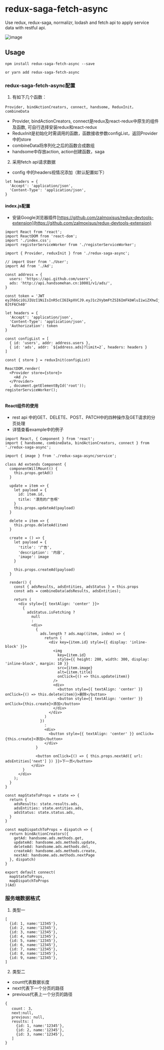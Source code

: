 # redux-saga-fetch-async
Use redux, redux-saga, normalizr, lodash and fetch api to apply service data with restful api.

 ![image](http://api.handsomehan.cn:10001/media/84f19f7f-afd.jpg)

## Usage

```
npm install redux-saga-fetch-async --save

or yarn add redux-saga-fetch-async

```

### redux-saga-fetch-async配置

1. 有如下几个函数：
```
Provider, bindActionCreators, connect, handsome, ReduxInit， combineData
```
+ Provider, bindActionCreators, connect是redux及react-redux中原生的组件及函数, 可自行选择安装redux和react-redux
+ ReduxInit是初始化时需调用的函数，函数接收参数configList，返回Provider中的store
+ combineData将序列化之后的函数合成数组
+ handsome中存放action, action创建函数，saga

2. 采用fetch api请求数据

+ config 中的headers视情况添加（默认配置如下）

```
let headers = {
  'Accept': 'application/json',
  'Content-Type': 'application/json',
}
```

#### index.js配置
+ 安装Google浏览器插件[https://github.com/zalmoxisus/redux-devtools-extension](https://github.com/zalmoxisus/redux-devtools-extension)

```
import React from 'react';
import ReactDOM from 'react-dom';
import './index.css';
import registerServiceWorker from './registerServiceWorker';

import { Provider, reduxInit } from './redux-saga-async';

// import User from './User';
import Ad from './Ad';

const address = {
  users: 'https://api.github.com/users',
  ads: 'http://api.handsomehan.cn:10001/v1/ads/',
}

const token = 'JWT eyJhbGciOiJIUzI1NiIsInR5cCI6IkpXVCJ9.eyJ1c2VybmFtZSI6ImFkbWluIiwiZXhwIjoxNTE2NDEzMzIzLCJ1c2VyX2lkIjoxLCJlbWFpbCI6bnVsbH0.2lB5WfjSGLn4g2kFLZq54BADsQ2y10ilt-0JtF6Ch40'

let headers = {
  'Accept': 'application/json',
  'Content-Type': 'application/json',
  'Authorization': token
}

const configList = [
  { id: 'users', addr: address.users },
  { id: 'ads', addr: `${address.ads}?limit=2`, headers: headers }
]

const { store } = reduxInit(configList)

ReactDOM.render(
  <Provider store={store}>
    <Ad />
  </Provider>
  , document.getElementById('root'));
registerServiceWorker();


```

#### React组件的使用
+ rest api 中的GET、DELETE、POST、PATCH中的四种操作及GET请求的分页处理
+ 详情查看example中的例子

```
import React, { Component } from 'react';
import { handsome, combineData, bindActionCreators, connect } from './redux-saga-async';

import { image } from './redux-saga-async/service';

class Ad extends Component {
  componentWillMount() {
    this.props.getAd()
  }

  update = item => {
    let payload = {
      id: item.id,
      title: '漂亮的广告啊'
    }
    this.props.updateAd(payload)
  }

  delete = item => {
    this.props.deleteAd(item)
  }

  create = () => {
    let payload = {
      'title': '广告',
      'description': '内容',
      'image': image
    }

    this.props.createAd(payload)
  }

  render() {
    const { adsResults, adsEntities, adsStatus } = this.props
    const ads = combineData(adsResults, adsEntities);

    return (
      <div style={{ textAlign: 'center' }}>
        {
          adsStatus.isFetching ?
            null
            :
            <div>
              {
                ads.length ? ads.map((item, index) => {
                  return (
                    <div key={item.id} style={{ display: 'inline-block' }}>
                      <img
                        key={item.id}
                        style={{ height: 200, width: 300, display: 'inline-block', margin: 10 }}
                        src={item.image}
                        alt={item.title}
                        onClick={() => this.update(item)}
                      />
                      <div>
                        <button style={{ textAlign: 'center' }} onClick={() => this.delete(item)}>删除</button>
                        <button style={{ textAlign: 'center' }} onClick={this.create}>添加</button>
                      </div>
                    </div>
                  )
                })
                  :
                  <div>
                    <button style={{ textAlign: 'center' }} onClick={this.create}>添加</button>
                  </div>
              }

              <button onClick={() => { this.props.nextAd({ url: adsEntities['next'] }) }}>下一页</button>
            </div>
        }
      </div>
    );
  }
}

const mapStateToProps = state => {
  return {
    adsResults: state.results.ads,
    adsEntities: state.entities.ads,
    adsStatus: state.status.ads,
  }
}

const mapDispatchToProps = dispatch => {
  return bindActionCreators({
    getAd: handsome.ads.methods.get,
    updateAd: handsome.ads.methods.update,
    deleteAd: handsome.ads.methods.del,
    createAd: handsome.ads.methods.create,
    nextAd: handsome.ads.methods.nextPage
  }, dispatch)
}

export default connect(
  mapStateToProps,
  mapDispatchToProps
)(Ad)
```

### 服务端数据格式

1. 类型一

```
[
  {id: 1, name:'12345'},
  {id: 2, name:'12345'},
  {id: 3, name:'12345'},
  {id: 4, name:'12345'},
  {id: 5, name:'12345'},
  {id: 6, name:'12345'},
  {id: 7, name:'12345'},
  {id: 8, name:'12345'},
  {id: 9, name:'12345'},
]
```

2. 类型二
+ count代表数据长度
+ next代表下一个分页的路径
+ previous代表上一个分页的路径

```
{
   count： 3，
   next:null,
   previous: null,
   results: [
     {id: 1, name:'12345'},
     {id: 2, name:'12345'},
     {id: 3, name:'12345'},
   ]
}
```
